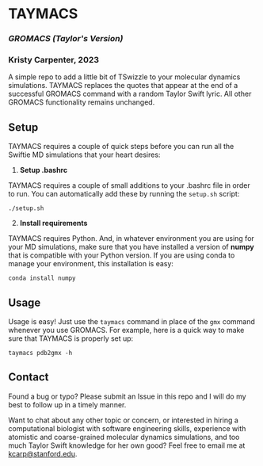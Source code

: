 # TAYMACS
### _GROMACS (Taylor's Version)_
### Kristy Carpenter, 2023

A simple repo to add a little bit of TSwizzle to your molecular dynamics simulations. TAYMACS replaces the quotes that appear at the end of a successful GROMACS command with a random Taylor Swift lyric. All other GROMACS functionality remains unchanged.

## Setup
TAYMACS requires a couple of quick steps before you can run all the Swiftie MD simulations that your heart desires:

1. **Setup .bashrc**

TAYMACS requires a couple of small additions to your .bashrc file in order to run. You can automatically add these by running the `setup.sh` script:

```./setup.sh```

2. **Install requirements**

TAYMACS requires Python. And, in whatever environment you are using for your MD simulations, make sure that you have installed a version of **numpy** that is compatible with your Python version. If you are using conda to manage your environment, this installation is easy:

```conda install numpy```

## Usage

Usage is easy! Just use the `taymacs` command in place of the `gmx` command whenever you use GROMACS. For example, here is a quick way to make sure that TAYMACS is properly set up:

```taymacs pdb2gmx -h```

## Contact
Found a bug or typo? Please submit an Issue in this repo and I will do my best to follow up in a timely manner.

Want to chat about any other topic or concern, or interested in hiring a computational biologist with software engineering skills, experience with atomistic and coarse-grained molecular dynamics simulations, and too much Taylor Swift knowledge for her own good? Feel free to email me at kcarp@stanford.edu.
